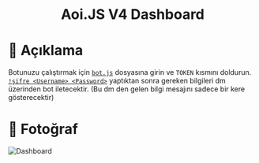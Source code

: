 <h1 align="center">Aoi.JS V4 Dashboard</h1>

# 📜 Açıklama
Botunuzu çalıştırmak için [`bot.js`](https://github.com/ghostdevxd/aoijs-v4-dashboard/blob/main/bot.js) dosyasına girin ve `TOKEN` kısmını doldurun. <br>
[`!şifre <Username> <Password>`](https://github.com/ghostdevxd/aoijs-v4-dashboard/blob/main/command/%C5%9Fifre.js) yaptıktan sonra gereken bilgileri dm üzerinden bot iletecektir. (Bu dm den gelen bilgi mesajını sadece bir kere gösterecektir)
# 📁 Fotoğraf
![Dashboard](https://media.discordapp.net/attachments/705148232220672070/983239516347306004/unknown.png?width=584&height=373)
